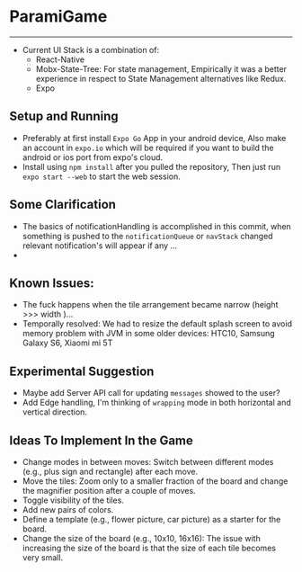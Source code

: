 # ParamiGame
----

* Current UI Stack is a combination of:
    * React-Native
    * Mobx-State-Tree: For state management, Empirically it was a better experience in respect to State Management alternatives like Redux.
    * Expo
  

## Setup and Running
* Preferably at first install `Expo Go` App in your android device, Also make an account in `expo.io` which will be required if you want to build the android or ios port from expo's cloud.
* Install using `npm install` after you pulled the repository, Then just run `expo start --web` to start the web session. 


## Some Clarification
* The basics of notificationHandling is accomplished in this commit, when something is pushed to the `notificationQueue` or `navStack` changed relevant notification's will appear if any ... 
* 

## Known Issues: 
* The fuck happens when the tile arrangement became narrow (height >>> width )... 
* Temporally resolved: We had to resize the default splash screen to avoid memory problem with JVM in some older devices: HTC10, Samsung Galaxy S6, Xiaomi mi 5T


## Experimental Suggestion
* Maybe add Server API call for updating `messages` showed to the user? 
* Add Edge handling, I'm thinking of `wrapping` mode in both horizontal and vertical direction. 



## Ideas To Implement In the Game
* Change modes in between moves: Switch between different modes (e.g., plus sign and rectangle) after each move.
* Move the tiles: Zoom only to a smaller fraction of the board and change the magnifier position after a couple of moves.
* Toggle visibility of the tiles.
* Add new pairs of colors.
* Define a template (e.g., flower picture, car picture) as a starter for the board.
* Change the size of the board (e.g., 10x10, 16x16): The issue with increasing the size of the board is that the size of each tile becomes very small.

